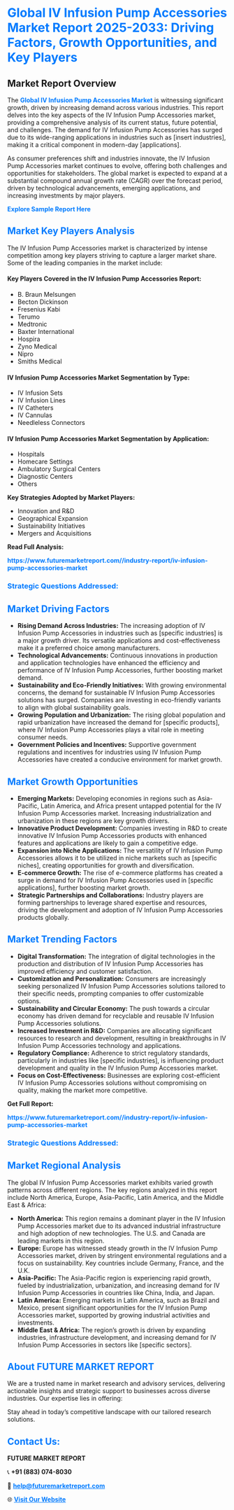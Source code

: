 <h1 style="color: #007BFF;">Global IV Infusion Pump Accessories Market Report 2025-2033: Driving Factors, Growth Opportunities, and Key Players</h1>

<section id="overview">
<h2>Market Report Overview</h2>
<p>The <a href="https://www.futuremarketreport.com//industry-report/iv-infusion-pump-accessories-market" style="color: #007BFF; text-decoration: none;"><strong>Global IV Infusion Pump Accessories Market</strong></a> is witnessing significant growth, driven by increasing demand across various industries. This report delves into the key aspects of the IV Infusion Pump Accessories market, providing a comprehensive analysis of its current status, future potential, and challenges. The demand for IV Infusion Pump Accessories has surged due to its wide-ranging applications in industries such as [insert industries], making it a critical component in modern-day [applications].</p>
<p>As consumer preferences shift and industries innovate, the IV Infusion Pump Accessories market continues to evolve, offering both challenges and opportunities for stakeholders. The global market is expected to expand at a substantial compound annual growth rate (CAGR) over the forecast period, driven by technological advancements, emerging applications, and increasing investments by major players.</p>
</section>

<section id="overview">
<p><a href="https://www.futuremarketreport.com//request-sample/reportId=46633" style="color: #007BFF; text-decoration: none;"><strong>Explore Sample Report Here</strong></a></p>
</section>

<section id="key-players">
<h2 style="color: #007BFF;">Market Key Players Analysis</h2>
<p>The IV Infusion Pump Accessories market is characterized by intense competition among key players striving to capture a larger market share. Some of the leading companies in the market include:</p>
<h4>Key Players Covered in the IV Infusion Pump Accessories Report:</h4>
<ul><li>B. Braun Melsungen</li><li>Becton Dickinson</li><li>Fresenius Kabi</li><li>Terumo</li><li>Medtronic</li><li>Baxter International</li><li>Hospira</li><li>Zyno Medical</li><li>Nipro</li><li>Smiths Medical</li></ul>
<h4>IV Infusion Pump Accessories Market Segmentation by Type:</h4>
<ul><li>IV Infusion Sets</li><li>IV Infusion Lines</li><li>IV Catheters</li><li>IV Cannulas</li><li>Needleless Connectors</li></ul>

<h4>IV Infusion Pump Accessories Market Segmentation by Application:</h4>
<ul><li>Hospitals</li><li>Homecare Settings</li><li>Ambulatory Surgical Centers</li><li>Diagnostic Centers</li><li>Others</li></ul>
<p><strong>Key Strategies Adopted by Market Players:</strong></p>
<ul>
<li>Innovation and R&D</li>
<li>Geographical Expansion</li>
<li>Sustainability Initiatives</li>
<li>Mergers and Acquisitions</li>
</ul>
</section>

<section>
<p><strong>Read Full Analysis: </strong></p><a href="https://www.futuremarketreport.com//industry-report/iv-infusion-pump-accessories-market" style="color: #007BFF; text-decoration: none;"><strong>https://www.futuremarketreport.com//industry-report/iv-infusion-pump-accessories-market</strong></a>
<h3 style="color: #007BFF;">Strategic Questions Addressed:</h3>
</section>

<section id="driving-factors">
<h2 style="color: #007BFF;">Market Driving Factors</h2>
<ul>
<li><strong>Rising Demand Across Industries:</strong> The increasing adoption of IV Infusion Pump Accessories in industries such as [specific industries] is a major growth driver. Its versatile applications and cost-effectiveness make it a preferred choice among manufacturers.</li>
<li><strong>Technological Advancements:</strong> Continuous innovations in production and application technologies have enhanced the efficiency and performance of IV Infusion Pump Accessories, further boosting market demand.</li>
<li><strong>Sustainability and Eco-Friendly Initiatives:</strong> With growing environmental concerns, the demand for sustainable IV Infusion Pump Accessories solutions has surged. Companies are investing in eco-friendly variants to align with global sustainability goals.</li>
<li><strong>Growing Population and Urbanization:</strong> The rising global population and rapid urbanization have increased the demand for [specific products], where IV Infusion Pump Accessories plays a vital role in meeting consumer needs.</li>
<li><strong>Government Policies and Incentives:</strong> Supportive government regulations and incentives for industries using IV Infusion Pump Accessories have created a conducive environment for market growth.</li>
</ul>
</section>

<section id="growth-opportunities">
<h2 style="color: #007BFF;">Market Growth Opportunities</h2>
<ul>
<li><strong>Emerging Markets:</strong> Developing economies in regions such as Asia-Pacific, Latin America, and Africa present untapped potential for the IV Infusion Pump Accessories market. Increasing industrialization and urbanization in these regions are key growth drivers.</li>
<li><strong>Innovative Product Development:</strong> Companies investing in R&D to create innovative IV Infusion Pump Accessories products with enhanced features and applications are likely to gain a competitive edge.</li>
<li><strong>Expansion into Niche Applications:</strong> The versatility of IV Infusion Pump Accessories allows it to be utilized in niche markets such as [specific niches], creating opportunities for growth and diversification.</li>
<li><strong>E-commerce Growth:</strong> The rise of e-commerce platforms has created a surge in demand for IV Infusion Pump Accessories used in [specific applications], further boosting market growth.</li>
<li><strong>Strategic Partnerships and Collaborations:</strong> Industry players are forming partnerships to leverage shared expertise and resources, driving the development and adoption of IV Infusion Pump Accessories products globally.</li>
</ul>
</section>

<section id="trending-factors">
<h2 style="color: #007BFF;">Market Trending Factors</h2>
<ul>
<li><strong>Digital Transformation:</strong> The integration of digital technologies in the production and distribution of IV Infusion Pump Accessories has improved efficiency and customer satisfaction.</li>
<li><strong>Customization and Personalization:</strong> Consumers are increasingly seeking personalized IV Infusion Pump Accessories solutions tailored to their specific needs, prompting companies to offer customizable options.</li>
<li><strong>Sustainability and Circular Economy:</strong> The push towards a circular economy has driven demand for recyclable and reusable IV Infusion Pump Accessories solutions.</li>
<li><strong>Increased Investment in R&D:</strong> Companies are allocating significant resources to research and development, resulting in breakthroughs in IV Infusion Pump Accessories technology and applications.</li>
<li><strong>Regulatory Compliance:</strong> Adherence to strict regulatory standards, particularly in industries like [specific industries], is influencing product development and quality in the IV Infusion Pump Accessories market.</li>
<li><strong>Focus on Cost-Effectiveness:</strong> Businesses are exploring cost-efficient IV Infusion Pump Accessories solutions without compromising on quality, making the market more competitive.</li>
</ul>
</section>

<section>
<p><strong>Get Full Report: </strong></p><a href="https://www.futuremarketreport.com//industry-report/iv-infusion-pump-accessories-market" style="color: #007BFF; text-decoration: none;"><strong>https://www.futuremarketreport.com//industry-report/iv-infusion-pump-accessories-market</strong></a>
<h3 style="color: #007BFF;">Strategic Questions Addressed:</h3>
</section>


<section id="regional-analysis">
<h2 style="color: #007BFF;">Market Regional Analysis</h2>
<p>The global IV Infusion Pump Accessories market exhibits varied growth patterns across different regions. The key regions analyzed in this report include North America, Europe, Asia-Pacific, Latin America, and the Middle East & Africa:</p>
<ul>
<li><strong>North America:</strong> This region remains a dominant player in the IV Infusion Pump Accessories market due to its advanced industrial infrastructure and high adoption of new technologies. The U.S. and Canada are leading markets in this region.</li>
<li><strong>Europe:</strong> Europe has witnessed steady growth in the IV Infusion Pump Accessories market, driven by stringent environmental regulations and a focus on sustainability. Key countries include Germany, France, and the U.K.</li>
<li><strong>Asia-Pacific:</strong> The Asia-Pacific region is experiencing rapid growth, fueled by industrialization, urbanization, and increasing demand for IV Infusion Pump Accessories in countries like China, India, and Japan.</li>
<li><strong>Latin America:</strong> Emerging markets in Latin America, such as Brazil and Mexico, present significant opportunities for the IV Infusion Pump Accessories market, supported by growing industrial activities and investments.</li>
<li><strong>Middle East & Africa:</strong> The region’s growth is driven by expanding industries, infrastructure development, and increasing demand for IV Infusion Pump Accessories in sectors like [specific sectors].</li>
</ul>
</section>

<footer>
<h2 style="color: #007BFF;">About FUTURE MARKET REPORT</h2>
<p>We are a trusted name in market research and advisory services, delivering actionable insights and strategic support to businesses across diverse industries. Our expertise lies in offering:</p>

<p>Stay ahead in today’s competitive landscape with our tailored research solutions.</p>

<h2 style="color: #007BFF;">Contact Us:</h2>
<p><strong>FUTURE MARKET REPORT</strong></p>
<p>📞 <strong>+91 (883) 074-8030</strong></p>
<p>📧 <strong><a href="mailto:help@futuremarketreport.com" style="color: #007BFF;">help@futuremarketreport.com</a></strong></p>
<p>🌐 <strong><a href="https://www.futuremarketreport.com/" style="color: #007BFF;">Visit Our Website</a></strong></p>
</footer>
